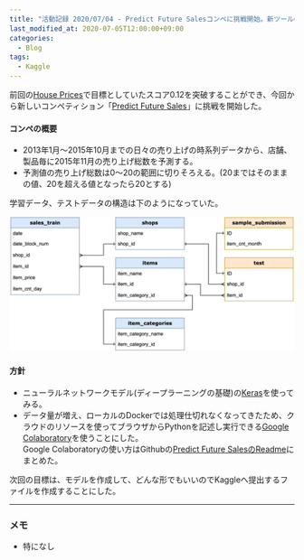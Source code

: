 ```yaml
---
title: "活動記録 2020/07/04 - Predict Future Salesコンペに挑戦開始。新ツールGoogle Colaboratory"
last_modified_at: 2020-07-05T12:00:00+09:00
categories:
  - Blog
tags:
  - Kaggle
---
```


前回の[House Prices](https://www.kaggle.com/c/house-prices-advanced-regression-techniques/overview)で目標としていたスコア0.12を突破することができ、今回から新しいコンペティション「[Predict Future Sales](https://www.kaggle.com/c/competitive-data-science-predict-future-sales/overview)」に挑戦を開始した。

#### コンペの概要

* 2013年1月〜2015年10月までの日々の売り上げの時系列データから、店舗、製品毎に2015年11月の売り上げ総数を予測する。
* 予測値の売り上げ総数は0〜20の範囲に切りそろえる。(20まではそのままの値、20を超える値となったら20とする)

学習データ、テストデータの構造は下のようになっていた。

<img src="/assets/images/posts/report_20200704/PredictFutureSalse.jpg" width=800>



#### 方針

* ニューラルネットワークモデル(ディープラーニングの基礎)の[Keras](https://keras.io/ja/)を使ってみる。
* データ量が増え、ローカルのDockerでは処理仕切れなくなってきたため、クラウドのリソースを使ってブラウザからPythonを記述し実行できる[Google Colaboratory](https://colab.research.google.com/notebooks/welcome.ipynb?hl=ja)を使うことにした。  
Google Colaboratoryの使い方はGithubの[Predict Future SalesのReadme](https://github.com/CodeSeterpie/CodeSeterpie/tree/develop/Kaggle/PredictFutureSales)にまとめた。

次回の目標は、モデルを作成して、どんな形でもいいのでKaggleへ提出するファイルを作成することにした。

---

### メモ
* 特になし

